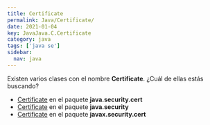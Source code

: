 ```yaml
---
title: Certificate
permalink: Java/Certificate/
date: 2021-01-04
key: JavaJava.C.Certificate
category: java
tags: ['java se']
sidebar: 
  nav: java
---
```


Existen varios clases con el nombre **Certificate**. ¿Cuál de ellas estás buscando?
<ul>
<li><a href="/Java/Certificate-java-security-cert/">Certificate</a> en el paquete <strong>java.security.cert</strong></li>
<li><a href="/Java/Certificate-java-security/">Certificate</a> en el paquete <strong>java.security</strong></li>
<li><a href="/Java/Certificate-javax-security-cert/">Certificate</a> en el paquete <strong>javax.security.cert</strong></li>
<ul>
